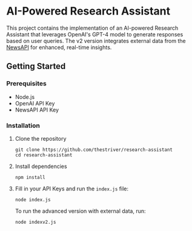 # AI-Powered Research Assistant
This project contains the implementation of an AI-powered Research Assistant that leverages OpenAI's GPT-4 model to generate responses based on user queries. The v2 version integrates external data from the [NewsAPI](https://newsapi.org/docs/get-started#search) for enhanced, real-time insights.

## Getting Started
### Prerequisites
- Node.js 
- OpenAI API Key
- NewsAPI API Key

### Installation

1. Clone the repository
   ```
   git clone https://github.com/thestriver/research-assistant
   cd research-assistant
   ```
2. Install dependencies
    ```
    npm install
    ```
3. Fill in your API Keys and run the `index.js` file:
    ```
    node index.js
    ```
    To run the advanced version with external data, run:
     ```
    node indexv2.js
    ```